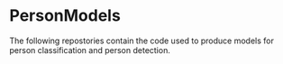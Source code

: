 # PersonModels

The following repostories contain the code used to produce models for person classification and person detection. 
